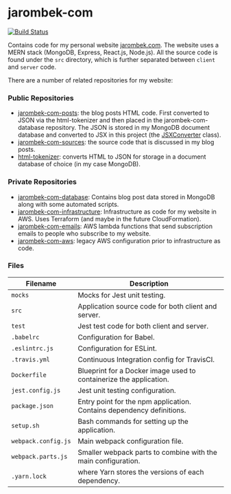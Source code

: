 # jarombek-com

[![Build Status](https://travis-ci.org/AJarombek/jarombek-com.svg?branch=master)](https://travis-ci.org/AJarombek/jarombek-com)

Contains code for my personal website [jarombek.com](https://jarombek.com).  The website uses a MERN 
stack (MongoDB, Express, React.js, Node.js).  All the source code is found under the `src` 
directory, which is further separated between `client` and `server` code.

There are a number of related repositories for my website:

### Public Repositories

- [jarombek-com-posts](https://github.com/AJarombek/jarombek-com-posts): the blog posts HTML code.  First 
converted to JSON via the html-tokenizer and then placed in the jarombek-com-database repository.  The 
JSON is stored in my MongoDB document database and converted to JSX in this project (the
[JSXConverter](https://github.com/AJarombek/jarombek-com/blob/master/src/client/JSXConverter.js) class).
- [jarombek-com-sources](https://github.com/AJarombek/jarombek-com-sources): the source code that is 
discussed in my blog posts.
- [html-tokenizer](https://github.com/AJarombek/html-tokenizer): converts HTML to JSON for storage in 
a document database of choice (in my case MongoDB).

### Private Repositories

- [jarombek-com-database](https://github.com/AJarombek/jarombek-com-database): Contains blog post data 
stored in MongoDB along with some automated scripts.
- [jarombek-com-infrastructure](https://github.com/AJarombek/jarombek-com-infrastructure): Infrastructure
as code for my website in AWS.  Uses Terraform (and maybe in the future CloudFormation).
- [jarombek-com-emails](https://github.com/AJarombek/jarombek-com-emails): AWS lambda functions that
send subscription emails to people who subscribe to my website.
- [jarombek-com-aws](https://github.com/AJarombek/jarombek-com-aws): legacy AWS configuration prior to
infrastructure as code.

### Files

| Filename             | Description                                                                |
|----------------------|----------------------------------------------------------------------------|
| `mocks`              | Mocks for Jest unit testing.                                               |
| `src`                | Application source code for both client and server.                        |
| `test`               | Jest test code for both client and server.                                 |
| `.babelrc`           | Configuration for Babel.                                                   |
| `.eslintrc.js`       | Configuration for ESLint.                                                  |
| `.travis.yml`        | Continuous Integration config for TravisCI.                                |
| `Dockerfile`         | Blueprint for a Docker image used to containerize the application.         |
| `jest.config.js`     | Jest unit testing configuration.                                           |
| `package.json`       | Entry point for the npm application.  Contains dependency definitions.     |
| `setup.sh`           | Bash commands for setting up the application.                              |
| `webpack.config.js`  | Main webpack configuration file.                                           |
| `webpack.parts.js`   | Smaller webpack parts to combine with the main configuration.              |
| `.yarn.lock`         | where Yarn stores the versions of each dependency.                         |
